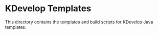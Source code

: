 # KDevelop Templates

This directory contains the templates and build scripts for KDevelop Java templates.

